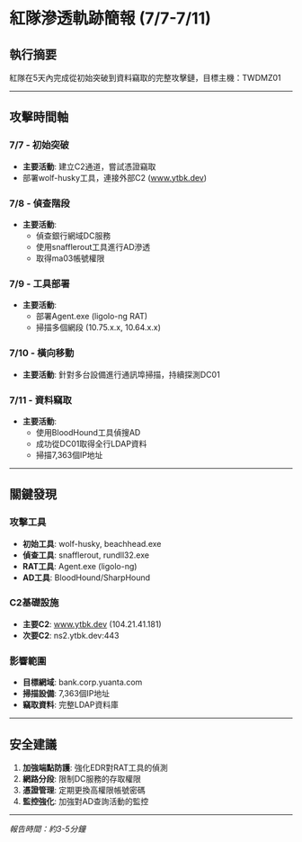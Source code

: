 # 紅隊滲透軌跡簡報 (7/7-7/11)

## 執行摘要
紅隊在5天內完成從初始突破到資料竊取的完整攻擊鏈，目標主機：TWDMZ01

---

## 攻擊時間軸

### 7/7 - 初始突破
- **主要活動**: 建立C2通道，嘗試憑證竊取
- 部署wolf-husky工具，連接外部C2 (www.ytbk.dev)

### 7/8 - 偵查階段  
- **主要活動**: 
  - 偵查銀行網域DC服務
  - 使用snafflerout工具進行AD滲透
  - 取得ma03帳號權限

### 7/9 - 工具部署
- **主要活動**:
  - 部署Agent.exe (ligolo-ng RAT)
  - 掃描多個網段 (10.75.x.x, 10.64.x.x)

### 7/10 - 橫向移動
- **主要活動**: 針對多台設備進行通訊埠掃描，持續探測DC01

### 7/11 - 資料竊取
- **主要活動**:
  - 使用BloodHound工具偵搜AD
  - 成功從DC01取得全行LDAP資料
  - 掃描7,363個IP地址

---

## 關鍵發現

### 攻擊工具
- **初始工具**: wolf-husky, beachhead.exe
- **偵查工具**: snafflerout, rundll32.exe
- **RAT工具**: Agent.exe (ligolo-ng)
- **AD工具**: BloodHound/SharpHound

### C2基礎設施
- **主要C2**: www.ytbk.dev (104.21.41.181)
- **次要C2**: ns2.ytbk.dev:443

### 影響範圍
- **目標網域**: bank.corp.yuanta.com
- **掃描設備**: 7,363個IP地址
- **竊取資料**: 完整LDAP資料庫

---

## 安全建議

1. **加強端點防護**: 強化EDR對RAT工具的偵測
2. **網路分段**: 限制DC服務的存取權限
3. **憑證管理**: 定期更換高權限帳號密碼
4. **監控強化**: 加強對AD查詢活動的監控

---

*報告時間：約3-5分鐘* 